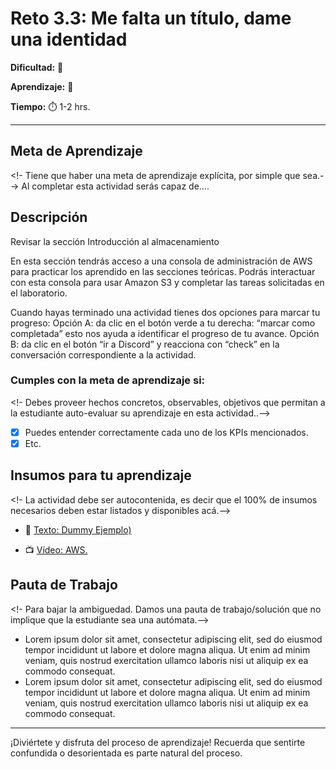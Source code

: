 # Reto 3.3: Me falta un título, dame una identidad


**Dificultad:** 🌻


**Aprendizaje:** 🍯


**Tiempo:** ⏱️ 1-2 hrs.

---

## Meta de Aprendizaje
<!- Tiene que haber una meta de aprendizaje explícita, por simple que sea.-->
Al completar esta actividad serás capaz de....

## Descripción
Revisar la sección Introducción al almacenamiento

En esta sección tendrás acceso a una consola de administración de AWS para practicar los aprendido en las secciones teóricas. Podrás interactuar con esta consola para usar Amazon S3 y completar las tareas solicitadas en el laboratorio. 

Cuando hayas terminado una actividad tienes dos opciones para marcar tu progreso:
Opción A: da clic en el botón verde a tu derecha: “marcar como completada” esto nos ayuda a identificar  el progreso de tu avance.
Opción B: da clic en el botón “ir a Discord” y reacciona con “check” en la conversación correspondiente a la actividad.


### Cumples con la meta de aprendizaje si:
<!- Debes proveer hechos concretos, observables, objetivos que permitan a la estudiante auto-evaluar su aprendizaje en esta actividad..-->

- [x] Puedes entender correctamente cada uno de los KPIs mencionados.
- [x] Etc.

## Insumos para tu aprendizaje
<!- La actividad debe ser autocontenida, es decir que el 100% de insumos necesarios deben estar listados y disponibles acá.-->
- 📄 [Texto: Dummy Ejemplo)](https://www.google.com/)

- 📺 [Vídeo: AWS.](https://www.youtube.com)

## Pauta de Trabajo
<!- Para bajar la ambiguedad. Damos una pauta de trabajo/solución que no implique que la estudiante sea una autómata.-->
- Lorem ipsum dolor sit amet, consectetur adipiscing elit, sed do eiusmod tempor incididunt ut labore et dolore magna aliqua. Ut enim ad minim veniam, quis nostrud exercitation ullamco laboris nisi ut aliquip ex ea commodo consequat. 
- Lorem ipsum dolor sit amet, consectetur adipiscing elit, sed do eiusmod tempor incididunt ut labore et dolore magna aliqua. Ut enim ad minim veniam, quis nostrud exercitation ullamco laboris nisi ut aliquip ex ea commodo consequat.

---

¡Diviértete y disfruta del proceso de aprendizaje! Recuerda que sentirte confundida o desorientada es parte natural del proceso.
